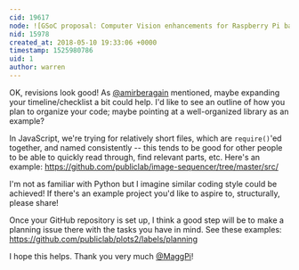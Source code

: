 ```yaml
---
cid: 19617
node: ![GSoC proposal: Computer Vision enhancements for Raspberry Pi based Public Lab Science Projects](../notes/MaggPi/03-20-2018/gsoc-proposal-computer-vision-enhancements-for-raspberry-pi-based-public-lab-science-projects)
nid: 15978
created_at: 2018-05-10 19:33:06 +0000
timestamp: 1525980786
uid: 1
author: warren
---
```


OK, revisions look good! As [@amirberagain](/profile/amirberagain) mentioned, maybe expanding your timeline/checklist a bit could help. I'd like to see an outline of how you plan to organize your code; maybe pointing at a well-organized library as an example? 

In JavaScript, we're trying for relatively short files, which are `require()`'ed together, and named consistently -- this tends to be good for other people to be able to quickly read through, find relevant parts, etc. Here's an example: https://github.com/publiclab/image-sequencer/tree/master/src/

I'm not as familiar with Python but I imagine similar coding style could be achieved! If there's an example project you'd like to aspire to, structurally, please share! 

Once your GitHub repository is set up, I think a good step will be to make a planning issue there with the tasks you have in mind. See these examples: https://github.com/publiclab/plots2/labels/planning

I hope this helps. Thank you very much [@MaggPi](/profile/MaggPi)!